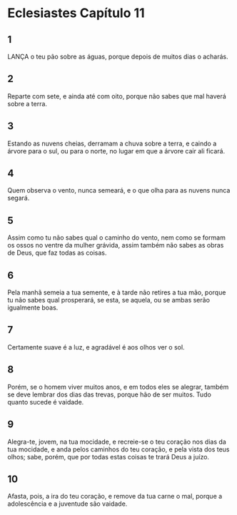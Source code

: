 # Eclesiastes Capítulo 11

## 1
LANÇA o teu pão sobre as águas, porque depois de muitos dias o acharás.

## 2
Reparte com sete, e ainda até com oito, porque não sabes que mal haverá sobre a terra.

## 3
Estando as nuvens cheias, derramam a chuva sobre a terra, e caindo a árvore para o sul, ou para o norte, no lugar em que a árvore cair ali ficará.

## 4
Quem observa o vento, nunca semeará, e o que olha para as nuvens nunca segará.

## 5
Assim como tu não sabes qual o caminho do vento, nem como se formam os ossos no ventre da mulher grávida, assim também não sabes as obras de Deus, que faz todas as coisas.

## 6
Pela manhã semeia a tua semente, e à tarde não retires a tua mão, porque tu não sabes qual prosperará, se esta, se aquela, ou se ambas serão igualmente boas.

## 7
Certamente suave é a luz, e agradável é aos olhos ver o sol.

## 8
Porém, se o homem viver muitos anos, e em todos eles se alegrar, também se deve lembrar dos dias das trevas, porque hão de ser muitos. Tudo quanto sucede é vaidade.

## 9
Alegra-te, jovem, na tua mocidade, e recreie-se o teu coração nos dias da tua mocidade, e anda pelos caminhos do teu coração, e pela vista dos teus olhos; sabe, porém, que por todas estas coisas te trará Deus a juízo.

## 10
Afasta, pois, a ira do teu coração, e remove da tua carne o mal, porque a adolescência e a juventude são vaidade.

